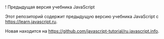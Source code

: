 ! Предыдущая версия учебника JavaScript

Этот репозиторий содержит предыдущую версию учебника JavaScript с <https://learn.javascript.ru>.

Новая находится на <https://github.com/javascript-tutorial/ru.javascript.info>.

 